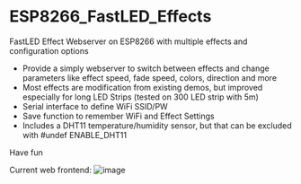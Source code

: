 # ESP8266_FastLED_Effects
FastLED Effect Webserver on ESP8266 with multiple effects and configuration options

- Provide a simply webserver to switch between effects and change parameters like effect speed, fade speed, colors, direction and more
- Most effects are modification from existing demos, but improved especially for long LED Strips (tested on 300 LED strip with 5m)
- Serial interface to define WiFi SSID/PW
- Save function to remember WiFi and Effect Settings
- Includes a DHT11 temperature/humidity sensor, but that can be excluded with #undef ENABLE_DHT11

Have fun

Current web frontend:
![image](https://github.com/bublath/ESP8266_FastLED_Effects/assets/74186638/f3541b63-64a8-4928-80ad-1647cfc75d90)
